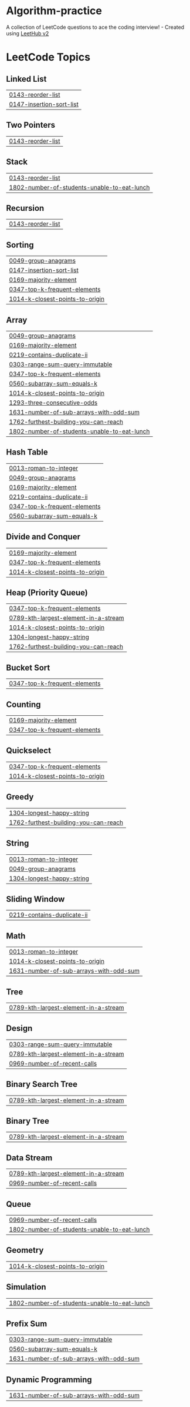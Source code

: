 # Algorithm-practice
A collection of LeetCode questions to ace the coding interview! - Created using [LeetHub v2](https://github.com/arunbhardwaj/LeetHub-2.0)

<!---LeetCode Topics Start-->
# LeetCode Topics
## Linked List
|  |
| ------- |
| [0143-reorder-list](https://github.com/MiaNguyen912/Algorithm-practice/tree/master/0143-reorder-list) |
| [0147-insertion-sort-list](https://github.com/MiaNguyen912/Algorithm-practice/tree/master/0147-insertion-sort-list) |
## Two Pointers
|  |
| ------- |
| [0143-reorder-list](https://github.com/MiaNguyen912/Algorithm-practice/tree/master/0143-reorder-list) |
## Stack
|  |
| ------- |
| [0143-reorder-list](https://github.com/MiaNguyen912/Algorithm-practice/tree/master/0143-reorder-list) |
| [1802-number-of-students-unable-to-eat-lunch](https://github.com/MiaNguyen912/Algorithm-practice/tree/master/1802-number-of-students-unable-to-eat-lunch) |
## Recursion
|  |
| ------- |
| [0143-reorder-list](https://github.com/MiaNguyen912/Algorithm-practice/tree/master/0143-reorder-list) |
## Sorting
|  |
| ------- |
| [0049-group-anagrams](https://github.com/MiaNguyen912/Algorithm-practice/tree/master/0049-group-anagrams) |
| [0147-insertion-sort-list](https://github.com/MiaNguyen912/Algorithm-practice/tree/master/0147-insertion-sort-list) |
| [0169-majority-element](https://github.com/MiaNguyen912/Algorithm-practice/tree/master/0169-majority-element) |
| [0347-top-k-frequent-elements](https://github.com/MiaNguyen912/Algorithm-practice/tree/master/0347-top-k-frequent-elements) |
| [1014-k-closest-points-to-origin](https://github.com/MiaNguyen912/Algorithm-practice/tree/master/1014-k-closest-points-to-origin) |
## Array
|  |
| ------- |
| [0049-group-anagrams](https://github.com/MiaNguyen912/Algorithm-practice/tree/master/0049-group-anagrams) |
| [0169-majority-element](https://github.com/MiaNguyen912/Algorithm-practice/tree/master/0169-majority-element) |
| [0219-contains-duplicate-ii](https://github.com/MiaNguyen912/Algorithm-practice/tree/master/0219-contains-duplicate-ii) |
| [0303-range-sum-query-immutable](https://github.com/MiaNguyen912/Algorithm-practice/tree/master/0303-range-sum-query-immutable) |
| [0347-top-k-frequent-elements](https://github.com/MiaNguyen912/Algorithm-practice/tree/master/0347-top-k-frequent-elements) |
| [0560-subarray-sum-equals-k](https://github.com/MiaNguyen912/Algorithm-practice/tree/master/0560-subarray-sum-equals-k) |
| [1014-k-closest-points-to-origin](https://github.com/MiaNguyen912/Algorithm-practice/tree/master/1014-k-closest-points-to-origin) |
| [1293-three-consecutive-odds](https://github.com/MiaNguyen912/Algorithm-practice/tree/master/1293-three-consecutive-odds) |
| [1631-number-of-sub-arrays-with-odd-sum](https://github.com/MiaNguyen912/Algorithm-practice/tree/master/1631-number-of-sub-arrays-with-odd-sum) |
| [1762-furthest-building-you-can-reach](https://github.com/MiaNguyen912/Algorithm-practice/tree/master/1762-furthest-building-you-can-reach) |
| [1802-number-of-students-unable-to-eat-lunch](https://github.com/MiaNguyen912/Algorithm-practice/tree/master/1802-number-of-students-unable-to-eat-lunch) |
## Hash Table
|  |
| ------- |
| [0013-roman-to-integer](https://github.com/MiaNguyen912/Algorithm-practice/tree/master/0013-roman-to-integer) |
| [0049-group-anagrams](https://github.com/MiaNguyen912/Algorithm-practice/tree/master/0049-group-anagrams) |
| [0169-majority-element](https://github.com/MiaNguyen912/Algorithm-practice/tree/master/0169-majority-element) |
| [0219-contains-duplicate-ii](https://github.com/MiaNguyen912/Algorithm-practice/tree/master/0219-contains-duplicate-ii) |
| [0347-top-k-frequent-elements](https://github.com/MiaNguyen912/Algorithm-practice/tree/master/0347-top-k-frequent-elements) |
| [0560-subarray-sum-equals-k](https://github.com/MiaNguyen912/Algorithm-practice/tree/master/0560-subarray-sum-equals-k) |
## Divide and Conquer
|  |
| ------- |
| [0169-majority-element](https://github.com/MiaNguyen912/Algorithm-practice/tree/master/0169-majority-element) |
| [0347-top-k-frequent-elements](https://github.com/MiaNguyen912/Algorithm-practice/tree/master/0347-top-k-frequent-elements) |
| [1014-k-closest-points-to-origin](https://github.com/MiaNguyen912/Algorithm-practice/tree/master/1014-k-closest-points-to-origin) |
## Heap (Priority Queue)
|  |
| ------- |
| [0347-top-k-frequent-elements](https://github.com/MiaNguyen912/Algorithm-practice/tree/master/0347-top-k-frequent-elements) |
| [0789-kth-largest-element-in-a-stream](https://github.com/MiaNguyen912/Algorithm-practice/tree/master/0789-kth-largest-element-in-a-stream) |
| [1014-k-closest-points-to-origin](https://github.com/MiaNguyen912/Algorithm-practice/tree/master/1014-k-closest-points-to-origin) |
| [1304-longest-happy-string](https://github.com/MiaNguyen912/Algorithm-practice/tree/master/1304-longest-happy-string) |
| [1762-furthest-building-you-can-reach](https://github.com/MiaNguyen912/Algorithm-practice/tree/master/1762-furthest-building-you-can-reach) |
## Bucket Sort
|  |
| ------- |
| [0347-top-k-frequent-elements](https://github.com/MiaNguyen912/Algorithm-practice/tree/master/0347-top-k-frequent-elements) |
## Counting
|  |
| ------- |
| [0169-majority-element](https://github.com/MiaNguyen912/Algorithm-practice/tree/master/0169-majority-element) |
| [0347-top-k-frequent-elements](https://github.com/MiaNguyen912/Algorithm-practice/tree/master/0347-top-k-frequent-elements) |
## Quickselect
|  |
| ------- |
| [0347-top-k-frequent-elements](https://github.com/MiaNguyen912/Algorithm-practice/tree/master/0347-top-k-frequent-elements) |
| [1014-k-closest-points-to-origin](https://github.com/MiaNguyen912/Algorithm-practice/tree/master/1014-k-closest-points-to-origin) |
## Greedy
|  |
| ------- |
| [1304-longest-happy-string](https://github.com/MiaNguyen912/Algorithm-practice/tree/master/1304-longest-happy-string) |
| [1762-furthest-building-you-can-reach](https://github.com/MiaNguyen912/Algorithm-practice/tree/master/1762-furthest-building-you-can-reach) |
## String
|  |
| ------- |
| [0013-roman-to-integer](https://github.com/MiaNguyen912/Algorithm-practice/tree/master/0013-roman-to-integer) |
| [0049-group-anagrams](https://github.com/MiaNguyen912/Algorithm-practice/tree/master/0049-group-anagrams) |
| [1304-longest-happy-string](https://github.com/MiaNguyen912/Algorithm-practice/tree/master/1304-longest-happy-string) |
## Sliding Window
|  |
| ------- |
| [0219-contains-duplicate-ii](https://github.com/MiaNguyen912/Algorithm-practice/tree/master/0219-contains-duplicate-ii) |
## Math
|  |
| ------- |
| [0013-roman-to-integer](https://github.com/MiaNguyen912/Algorithm-practice/tree/master/0013-roman-to-integer) |
| [1014-k-closest-points-to-origin](https://github.com/MiaNguyen912/Algorithm-practice/tree/master/1014-k-closest-points-to-origin) |
| [1631-number-of-sub-arrays-with-odd-sum](https://github.com/MiaNguyen912/Algorithm-practice/tree/master/1631-number-of-sub-arrays-with-odd-sum) |
## Tree
|  |
| ------- |
| [0789-kth-largest-element-in-a-stream](https://github.com/MiaNguyen912/Algorithm-practice/tree/master/0789-kth-largest-element-in-a-stream) |
## Design
|  |
| ------- |
| [0303-range-sum-query-immutable](https://github.com/MiaNguyen912/Algorithm-practice/tree/master/0303-range-sum-query-immutable) |
| [0789-kth-largest-element-in-a-stream](https://github.com/MiaNguyen912/Algorithm-practice/tree/master/0789-kth-largest-element-in-a-stream) |
| [0969-number-of-recent-calls](https://github.com/MiaNguyen912/Algorithm-practice/tree/master/0969-number-of-recent-calls) |
## Binary Search Tree
|  |
| ------- |
| [0789-kth-largest-element-in-a-stream](https://github.com/MiaNguyen912/Algorithm-practice/tree/master/0789-kth-largest-element-in-a-stream) |
## Binary Tree
|  |
| ------- |
| [0789-kth-largest-element-in-a-stream](https://github.com/MiaNguyen912/Algorithm-practice/tree/master/0789-kth-largest-element-in-a-stream) |
## Data Stream
|  |
| ------- |
| [0789-kth-largest-element-in-a-stream](https://github.com/MiaNguyen912/Algorithm-practice/tree/master/0789-kth-largest-element-in-a-stream) |
| [0969-number-of-recent-calls](https://github.com/MiaNguyen912/Algorithm-practice/tree/master/0969-number-of-recent-calls) |
## Queue
|  |
| ------- |
| [0969-number-of-recent-calls](https://github.com/MiaNguyen912/Algorithm-practice/tree/master/0969-number-of-recent-calls) |
| [1802-number-of-students-unable-to-eat-lunch](https://github.com/MiaNguyen912/Algorithm-practice/tree/master/1802-number-of-students-unable-to-eat-lunch) |
## Geometry
|  |
| ------- |
| [1014-k-closest-points-to-origin](https://github.com/MiaNguyen912/Algorithm-practice/tree/master/1014-k-closest-points-to-origin) |
## Simulation
|  |
| ------- |
| [1802-number-of-students-unable-to-eat-lunch](https://github.com/MiaNguyen912/Algorithm-practice/tree/master/1802-number-of-students-unable-to-eat-lunch) |
## Prefix Sum
|  |
| ------- |
| [0303-range-sum-query-immutable](https://github.com/MiaNguyen912/Algorithm-practice/tree/master/0303-range-sum-query-immutable) |
| [0560-subarray-sum-equals-k](https://github.com/MiaNguyen912/Algorithm-practice/tree/master/0560-subarray-sum-equals-k) |
| [1631-number-of-sub-arrays-with-odd-sum](https://github.com/MiaNguyen912/Algorithm-practice/tree/master/1631-number-of-sub-arrays-with-odd-sum) |
## Dynamic Programming
|  |
| ------- |
| [1631-number-of-sub-arrays-with-odd-sum](https://github.com/MiaNguyen912/Algorithm-practice/tree/master/1631-number-of-sub-arrays-with-odd-sum) |
<!---LeetCode Topics End-->